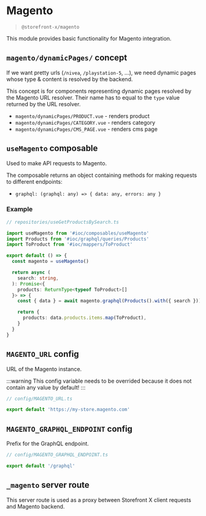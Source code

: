 # Magento

> `@storefront-x/magento`

This module provides basic functionality for Magento integration.

## `magento/dynamicPages/` concept

If we want pretty urls (`/nivea`, `/playstation-5`, ...), we need dynamic pages whose type & content is resolved by the backend.

This concept is for components representing dynamic pages resolved by the Magento URL resolver. Their name has to equal to the `type` value returned by the URL resolver.

- `magento/dynamicPages/PRODUCT.vue` - renders product
- `magento/dynamicPages/CATEGORY.vue` - renders category
- `magento/dynamicPages/CMS_PAGE.vue` - renders cms page

## `useMagento` composable

Used to make API requests to Magento.

The composable returns an object containing methods for making requests to different endpoints:

- `graphql: (graphql: any) => { data: any, errors: any }`

### Example

```ts
// repositories/useGetProductsBySearch.ts

import useMagento from '#ioc/composables/useMagento'
import Products from '#ioc/graphql/queries/Products'
import ToProduct from '#ioc/mappers/ToProduct'

export default () => {
  const magento = useMagento()

  return async (
    search: string,
  ): Promise<{
    products: ReturnType<typeof ToProduct>[]
  }> => {
    const { data } = await magento.graphql(Products().with({ search }))

    return {
      products: data.products.items.map(ToProduct),
    }
  }
}
```

## `MAGENTO_URL` config

URL of the Magento instance.

:::warning
This config variable needs to be overrided because it does not contain any value by default!
:::

```ts
// config/MAGENTO_URL.ts

export default 'https://my-store.magento.com'
```

## `MAGENTO_GRAPHQL_ENDPOINT` config

Prefix for the GraphQL endpoint.

```ts
// config/MAGENTO_GRAPHQL_ENDPOINT.ts

export default '/graphql'
```

## `_magento` server route

This server route is used as a proxy between Storefront X client requests and Magento backend.
